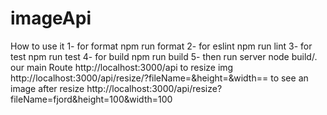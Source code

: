 # imageApi
How to use it 
1- for format
npm run format
2- for eslint
npm run lint
3- for test 
npm run test
4- for build 
npm run build
5- then run server
node build/.
our main Route http://localhost:3000/api
to resize img http://localhost:3000/api/resize/?fileName=<name>&height=<num>&width==<num>
to see an image after resize http://localhost:3000/api/resize?fileName=fjord&height=100&width=100
